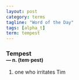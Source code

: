 ```yaml
---
layout: post
category: terms
tagline: "Word of the Day"
tags: [alpha_t]
term: tempest
---
```


<h3>Tempest<br/> <small>&mdash; n. (tem<span>&middot;</span>pest)</small></h3>
<p><ol><li>one who irritates Tim</li>
</ol></p>
